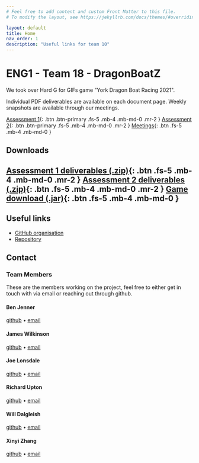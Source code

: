 ```yaml
---
# Feel free to add content and custom Front Matter to this file.
# To modify the layout, see https://jekyllrb.com/docs/themes/#overriding-theme-defaults {% include player.html id="UcfcIwaXtgc" %}

layout: default
title: Home
nav_order: 1
description: "Useful links for team 10"
---
```


# ENG1 - Team 18 - DragonBoatZ

We took over Hard G for GIFs game "York Dragon Boat Racing 2021".

Individual PDF deliverables are available on each document page. Weekly snapshots are available through our meetings.

[Assessment 1](assessment1){: .btn .btn-primary .fs-5 .mb-4 .mb-md-0 .mr-2 } [Assessment 2](assessment2){: .btn .btn-primary .fs-5 .mb-4 .mb-md-0 .mr-2 } [Meetings](meetings){: .btn .fs-5 .mb-4 .mb-md-0 }

## Downloads

[Assessment 1 deliverables (.zip)](/website/assets/deliverables/combined.zip){: .btn .fs-5 .mb-4 .mb-md-0 .mr-2 } [Assessment 2 deliverables (.zip)](/website/assets/deliverables/combined.zip){: .btn .fs-5 .mb-4 .mb-md-0 .mr-2 } [Game download (.jar)](https://github.com/hardgforgifs/game/releases/download/1.0.3/DragonBoatRacing.v1.0.3.jar){: .btn .fs-5 .mb-4 .mb-md-0 }
---

## Useful links

- [GitHub organisation](https://github.com/Dragon-Boat-Z)
- [Repository](https://github.com/Dragon-Boat-Z/Assessment2)

## Contact

### Team Members

These are the members working on the project, feel free to either get in touch with via email or reaching out through github.

#### Ben Jenner

[github]() • [email]() 

#### James Wilkinson

[github](https://github.com/jamesrwilkinson) • [email](jrm567@york.ac.uk) 

#### Joe Lonsdale

[github]() • [email]() 

#### Richard Upton

[github]() • [email]()

#### Will Dalgleish

[github]() • [email]() 

#### Xinyi Zhang

[github]() • [email]() 